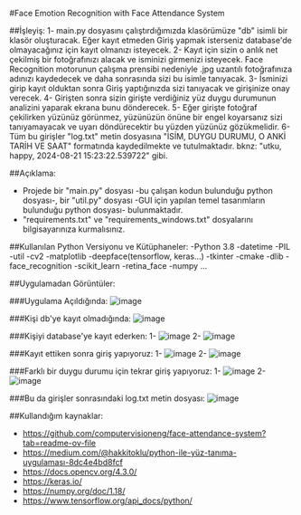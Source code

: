 #Face Emotion Recognition with Face Attendance System

##İşleyiş:
  1- main.py dosyasını çalıştırdığımızda klasörümüze "db" isimli bir klasör oluşturacak. Eğer kayıt etmeden Giriş yapmak isterseniz database'de olmayacağınız için kayıt olmanızı isteyecek.
  2- Kayıt için sizin o anlık net çekilmiş bir fotoğrafınızı alacak ve isminizi girmenizi isteyecek. Face Recognition motorunun çalışma prensibi nedeniyle .jpg uzantılı fotoğrafınıza adınızı kaydedecek ve daha
  sonrasında sizi bu isimle tanıyacak.
  3- İsminizi girip kayıt olduktan sonra Giriş yaptığınızda sizi tanıyacak ve girişinize onay verecek.
  4- Girişten sonra sizin girişte verdiğiniz yüz duygu durumunun analizini yaparak ekrana bunu dönderecek. 
  5- Eğer girişte fotoğraf çekilirken yüzünüz görünmez, yüzünüzün önüne bir engel koyarsanız sizi tanıyamayacak ve uyarı döndürecektir bu yüzden yüzünüz gözükmelidir. 
  6- Tüm bu girişler "log.txt" metin dosyasına "İSİM, DUYGU DURUMU, O ANKİ TARİH VE SAAT" formatında kaydedilmekte ve tutulmaktadır. bknz: "utku, happy, 2024-08-21 15:23:22.539722" gibi.
 
##Açıklama:
  - Projede bir "main.py" dosyası -bu çalışan kodun bulunduğu python dosyası-, bir "util.py" dosyası -GUI için yapılan temel tasarımların bulunduğu python dosyası- bulunmaktadır.
  - "requirements.txt" ve "requirements_windows.txt" dosyalarını bilgisayarınıza kurmalısınız.

##Kullanılan Python Versiyonu ve Kütüphaneler:
  -Python 3.8 
  -datetime
  -PIL
  -util
  -cv2
  -matplotlib
  -deepface(tensorflow, keras...)
  -tkinter
  -cmake
  -dlib
  -face_recognition
  -scikit_learn
  -retina_face
  -numpy
   ...

   ##Uygulamadan Görüntüler:

  ###Uygulama Açıldığında:
  ![image](https://github.com/user-attachments/assets/f3cf06fa-c8dd-4591-8aa7-951e0b236459)
  
  ###Kişi db'ye kayıt olmadığında:
  ![image](https://github.com/user-attachments/assets/a197c4a0-6bbe-4257-a977-903cfc05e164)
  
  ###Kişiyi database'ye kayıt ederken:
    1- ![image](https://github.com/user-attachments/assets/9d1c1941-4806-45dc-a904-e0f061109440)
    2- ![image](https://github.com/user-attachments/assets/0167197f-edf2-4aab-8f12-fb9d91284035)
    
  ###Kayıt ettiken sonra giriş yapıyoruz:
    1- ![image](https://github.com/user-attachments/assets/887c8bf4-7a9f-4100-b5a4-4fa9b60bbdaf)
    2- ![image](https://github.com/user-attachments/assets/c43e8366-05d4-4cc3-9833-37908cc3edc0)

  ###Farklı bir duygu durumu için tekrar giriş yapıyoruz:
    1- ![image](https://github.com/user-attachments/assets/360a34fc-e642-416a-9e9b-e0df49477c43)
    2- ![image](https://github.com/user-attachments/assets/632f8078-0daf-47a8-aee2-ca220864b454)

  ###Bu da girişler sonrasındaki log.txt metin dosyası:
  ![image](https://github.com/user-attachments/assets/cd17b9aa-f1ec-4050-ab02-3fbf2142d3f8)



##Kullandığım kaynaklar:

- https://github.com/computervisioneng/face-attendance-system?tab=readme-ov-file
- https://medium.com/@hakkitoklu/python-ile-yüz-tanıma-uygulaması-8dc4e4bd8fcf
- https://docs.opencv.org/4.3.0/
- https://keras.io/
- https://numpy.org/doc/1.18/
- https://www.tensorflow.org/api_docs/python/


